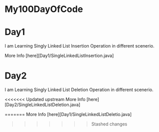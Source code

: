 # My100DayOfCode
# Day1
I am Learning Singly Linked List Insertion Operation in different scenerio.

More Info [here][Day1/SingleLinkedListInsertion.java]

# Day2
I am Learning Singly Linked List Deletion Operation in different scenerio.

<<<<<<< Updated upstream
More Info [here][Day2/SingleLinkedListDeletion.java]

=======
More Info [here][Day1/SingleLinkedListDeletio.java]
>>>>>>> Stashed changes

